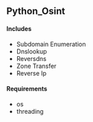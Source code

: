 ## Python_Osint 

#### Includes
- Subdomain Enumeration
- Dnslookup
- Reversdns
- Zone Transfer
- Reverse Ip

#### Requirements

- os
- threading
